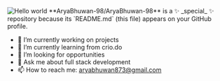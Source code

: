 
<img src="https://as1.ftcdn.net/v2/jpg/06/28/82/20/1000_F_628822094_5Awk8FQs0bJJWPyVHL7nZzKvuwbpUeE3.jpg" alt="Hello world">
**AryaBhuwan-98/AryaBhuwan-98** is a ✨ _special_ ✨ repository because its `README.md` (this file) appears on your GitHub profile.

- 🔭 I’m currently working on projects
- 🌱 I’m currently learning from crio.do
- 🤔 I’m looking for opportunities
- 💬 Ask me about full stack development
- 📫 How to reach me: aryabhuwan873@gmail.com
